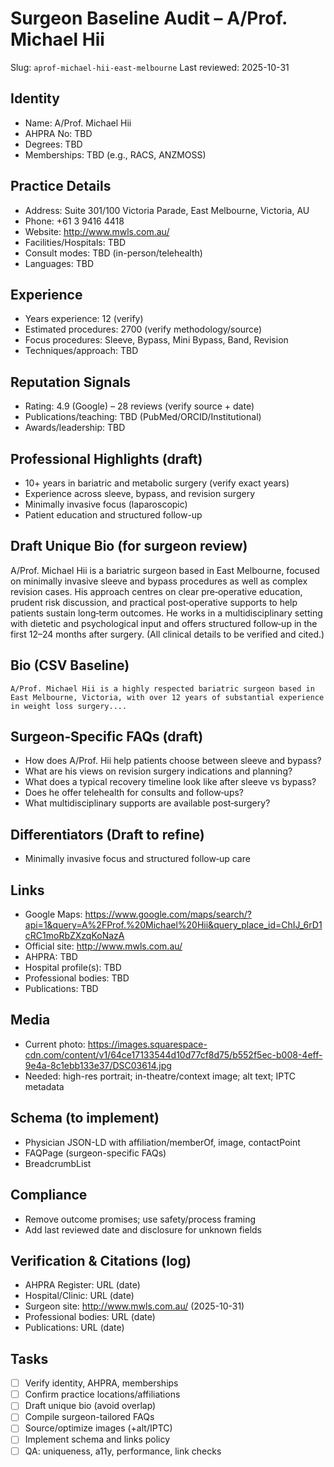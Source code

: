 # Surgeon Baseline Audit – A/Prof. Michael Hii

Slug: `aprof-michael-hii-east-melbourne`
Last reviewed: 2025-10-31

## Identity
- Name: A/Prof. Michael Hii
- AHPRA No: TBD
- Degrees: TBD
- Memberships: TBD (e.g., RACS, ANZMOSS)

## Practice Details
- Address: Suite 301/100 Victoria Parade, East Melbourne, Victoria, AU
- Phone: +61 3 9416 4418
- Website: http://www.mwls.com.au/
- Facilities/Hospitals: TBD
- Consult modes: TBD (in-person/telehealth)
- Languages: TBD

## Experience
- Years experience: 12 (verify)
- Estimated procedures: 2700 (verify methodology/source)
- Focus procedures: Sleeve, Bypass, Mini Bypass, Band, Revision
- Techniques/approach: TBD

## Reputation Signals
- Rating: 4.9 (Google) – 28 reviews (verify source + date)
- Publications/teaching: TBD (PubMed/ORCID/Institutional)
- Awards/leadership: TBD

## Professional Highlights (draft)
- 10+ years in bariatric and metabolic surgery (verify exact years)
- Experience across sleeve, bypass, and revision surgery
- Minimally invasive focus (laparoscopic)
- Patient education and structured follow-up

## Draft Unique Bio (for surgeon review)
A/Prof. Michael Hii is a bariatric surgeon based in East Melbourne, focused on minimally invasive sleeve and bypass procedures as well as complex revision cases. His approach centres on clear pre‑operative education, prudent risk discussion, and practical post‑operative supports to help patients sustain long‑term outcomes. He works in a multidisciplinary setting with dietetic and psychological input and offers structured follow‑up in the first 12–24 months after surgery. (All clinical details to be verified and cited.)

## Bio (CSV Baseline)
```
A/Prof. Michael Hii is a highly respected bariatric surgeon based in East Melbourne, Victoria, with over 12 years of substantial experience in weight loss surgery....
```

## Surgeon‑Specific FAQs (draft)
- How does A/Prof. Hii help patients choose between sleeve and bypass?
- What are his views on revision surgery indications and planning?
- What does a typical recovery timeline look like after sleeve vs bypass?
- Does he offer telehealth for consults and follow‑ups?
- What multidisciplinary supports are available post‑surgery?

## Differentiators (Draft to refine)
- Minimally invasive focus and structured follow‑up care

## Links
- Google Maps: https://www.google.com/maps/search/?api=1&query=A%2FProf.%20Michael%20Hii&query_place_id=ChIJ_6rD1cRC1moRbZXzqKoNazA
- Official site: http://www.mwls.com.au/
- AHPRA: TBD
- Hospital profile(s): TBD
- Professional bodies: TBD
- Publications: TBD

## Media
- Current photo: https://images.squarespace-cdn.com/content/v1/64ce17133544d10d77cf8d75/b552f5ec-b008-4eff-9e4a-8c1ebb133e37/DSC03614.jpg
- Needed: high-res portrait; in-theatre/context image; alt text; IPTC metadata

## Schema (to implement)
- Physician JSON-LD with affiliation/memberOf, image, contactPoint
- FAQPage (surgeon-specific FAQs)
- BreadcrumbList

## Compliance
- Remove outcome promises; use safety/process framing
- Add last reviewed date and disclosure for unknown fields

## Verification & Citations (log)
- AHPRA Register: URL (date)
- Hospital/Clinic: URL (date)
- Surgeon site: http://www.mwls.com.au/ (2025-10-31)
- Professional bodies: URL (date)
- Publications: URL (date)

## Tasks
- [ ] Verify identity, AHPRA, memberships
- [ ] Confirm practice locations/affiliations
- [ ] Draft unique bio (avoid overlap)
- [ ] Compile surgeon-tailored FAQs
- [ ] Source/optimize images (+alt/IPTC)
- [ ] Implement schema and links policy
- [ ] QA: uniqueness, a11y, performance, link checks
